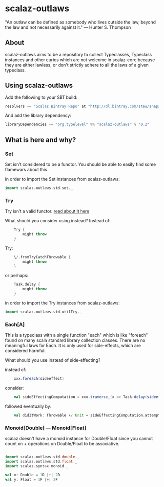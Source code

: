 # scalaz-outlaws

"An outlaw can be defined as somebody who lives outside the law,
beyond the law and not necessarily against it." ― Hunter S. Thompson

## About

scalaz-outlaws aims to be a repository to collect Typeclasses,
Typeclass instances and other curios which are not welcome in
scalaz-core because they are either lawless, or don't strictly adhere
to all the laws of a given typeclass.

## Using scalaz-outlaws

Add the following to your SBT build:

``` scala
resolvers += "Scalaz Bintray Repo" at "http://dl.bintray.com/stew/snapshots"
```
And add the library dependency:

``` scala
libraryDependencies += "org.typelevel" %% "scalaz-outlaws" % "0.2"
```

## What is here and why?

### Set

Set isn't considered to be a functor. You should be able to easily find some
flamewars about this

in order to import the Set instances from scalaz-outlaws:
``` scala
import scalaz.outlaws.std.set._
```

### Try

Try isn't a valid functor. [read about it
here](https://issues.scala-lang.org/browse/SI-6284)

What should you consider using instead?  Instead of:
``` scala
    Try {
        might throw
    }
```
Try:
``` scala
    \/.fromTryCatchThrowable {
        might throw
    }
```
or perhaps:
``` scala
    Task.delay {
        might throw
    }
```

in order to import the Try instances from scalaz-outlaws:
``` scala
import scalaz.outlaws.std.utilTry._
```

### Each[A]

This is a typeclass with a single function "each" which is like "foreach" found
on many scala standard library collection classes. There are no meaningful laws
for Each. It is only used for side-effects, which are considered harmful.

What should you use instead of side-effecting?

instead of:
``` scala
    xxx.foreach(sideeffect)
```
consider:
``` scala
    val sideEffectingComputation = xxx.traverse_(x => Task.delay(sideeffect(x))
```

followed eventually by:
``` scala
    val didItWork: Throwable \/ Unit = sideEffectingComputation.attemptRun
```

### Monoid[Double] — Monoid[Float]

scalaz doesn't have a monoid instance for Double/Float since you cannot
count on + operations on Double/Float to be associative.

```scala

import scalaz.outlaws.std.double._
import scalaz.outlaws.std.float._
import scalaz.syntax.monoid._

val x: Double = 1D |+| 2D
val y: Float = 1F |+| 2F
```
